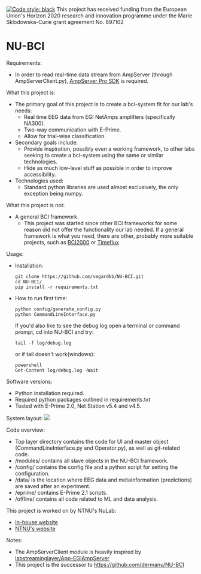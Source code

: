 [![Code style: black](https://img.shields.io/badge/code%20style-black-000000.svg)](https://github.com/psf/black)
This project has received funding from the European Union's Horizon 2020 research and innovation programme under the Marie Sklodowska-Curie grant agreement No. 897102
# NU-BCI

Requirements:
  - In order to read real-time data stream from AmpServer (through AmpServerClient.py), [AmpServer Pro SDK](https://www.egi.com/images/stories/placards/ASProSDK_v21_ugid_8409500-57_20181029.pdf) is required.
 
What this project is:
  - The primary goal of this project is to create a bci-system fit for our lab's needs:
    * Real time EEG data from EGI NetAmps amplifiers (specifically NA300).
    * Two-way communication with E-Prime.
    * Allow for trial-wise classification.
  - Secondary goals include:
    * Provide inspiration, possibly even a working framework, to other labs seeking to create a bci-system using the same or similar technologies.
    * Hide as much low-level stuff as possible in order to improve accessibility.
  - Technologies used:
    * Standard python libraries are used almost exclusively, the only exception being numpy.
 
What this project is not:
  - A general BCI framework.
    * This project was started since other BCI frameworks for some reason did not offer the functionality our lab needed. If a general framework is what you need, there are other, probably more suitable projects, such as [BCI2000](https://www.bci2000.org/mediawiki/index.php/Main_Page) or [Timeflux](https://timeflux.io/)
 
 Usage:
  - Installation:
    ```
    git clone https://github.com/vegardkb/NU-BCI.git
    cd NU-BCI/
    pip install -r requirements.txt
    ```
  - How to run first time:
    ```
    python config/generate_config.py
    python CommandLineInterface.py
    ```
    If you'd also like to see the debug log open a terminal or command prompt, cd into NU-BCI and try:
    ```
    tail -f log/debug.log
    ```
    or if tail doesn't work(windows):
    ```
    powershell
    Get-Content log/debug.log -Wait
    ```
Software versions:
  - Python installation required.
  - Required python packages outlined in requirements.txt
  - Tested with E-Prime 2.0, Net Station v5.4 and v4.5.
  
System layout:
[![](https://mermaid.ink/img/pako:eNqNkstqwzAQRX9FaB0vuujLhULimLSLloKzs7NQrXEiooeRR4UQ598rW86DhIC1GuaembmIu6el4UBjuras3pDlvNDEv0WeRj9WKFiRKHpvMxTKSdGSWf7hFNOrQM3zNF2QqaqlqATYwHYtzpC1JM29lIH981IYSHuiNLoSa2cZCqOblgw3k148jZBScb9j8NNrSyuYJAqQhQNJ_u2iWfK5ulxwvj_NS8maJni7NHBGktCeXbUHR9NgV1bEOKwdnvjkRlgUOkhS6G2GOwnkgTRozRZiC3xSGmlsV71dY4_jsKdx2PM47OWI_UoHA9eVN-DrfZBOqAKrmOA-PvtusKC4AQUFjX3JoWJOYkELffCoq_3XQsoFGkvjiskGJpQ5NNlOlzRG69cP0Fwwn0Z1bEI_8xVi2qf18A8JNeRm?type=png)](https://mermaid.live/edit#pako:eNqNkstqwzAQRX9FaB0vuujLhULimLSLloKzs7NQrXEiooeRR4UQ598rW86DhIC1GuaembmIu6el4UBjuras3pDlvNDEv0WeRj9WKFiRKHpvMxTKSdGSWf7hFNOrQM3zNF2QqaqlqATYwHYtzpC1JM29lIH981IYSHuiNLoSa2cZCqOblgw3k148jZBScb9j8NNrSyuYJAqQhQNJ_u2iWfK5ulxwvj_NS8maJni7NHBGktCeXbUHR9NgV1bEOKwdnvjkRlgUOkhS6G2GOwnkgTRozRZiC3xSGmlsV71dY4_jsKdx2PM47OWI_UoHA9eVN-DrfZBOqAKrmOA-PvtusKC4AQUFjX3JoWJOYkELffCoq_3XQsoFGkvjiskGJpQ5NNlOlzRG69cP0Fwwn0Z1bEI_8xVi2qf18A8JNeRm)

Code overview:
  - Top layer directory contains the code for UI and master object (CommandLineInterface.py and Operator.py), as well as git-related code.
  - /modules/ contains all slave objects in the NU-BCI framework.
  - /config/ contains the config file and a python script for setting the configuration.
  - /data/ is the location where EEG data and metainformation (predictions) are saved after an experiment.
  - /eprime/ contains E-Prime 2.1 scripts.
  - /offline/ contains all code related to ML and data analysis.

This project is worked on by NTNU's NuLab:
  - [In-house website](https://nulab-ntnu.github.io/)
  - [NTNU's website](https://www.ntnu.edu/psychology/nulab)
  
Notes:
  - The AmpServerClient module is heavily inspired by [labstreaminglayer/App-EGIAmpServer](https://github.com/labstreaminglayer/App-EGIAmpServer)
  - This project is the successor to https://github.com/dermanu/NU-BCI
